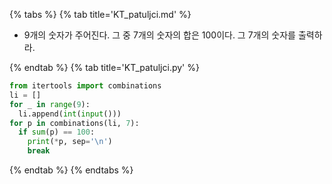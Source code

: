 {% tabs %}
{% tab title='KT_patuljci.md' %}

* 9개의 숫자가 주어진다. 그 중 7개의 숫자의 합은 100이다. 그 7개의 숫자를 출력하라.

{% endtab %}
{% tab title='KT_patuljci.py' %}

```py
from itertools import combinations
li = []
for _ in range(9):
  li.append(int(input()))
for p in combinations(li, 7):
  if sum(p) == 100:
    print(*p, sep='\n')
    break
```

{% endtab %}
{% endtabs %}